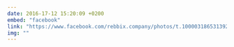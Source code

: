 ```yaml
---
date: 2016-17-12 15:20:09 +0200
embed: "facebook"
link: "https://www.facebook.com/rebbix.company/photos/t.100003186531392/656970347761580/?type=3&theater"
img: ""
---
```

